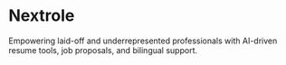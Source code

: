 # Nextrole
Empowering laid-off and underrepresented professionals with AI-driven resume tools, job proposals, and bilingual support.
